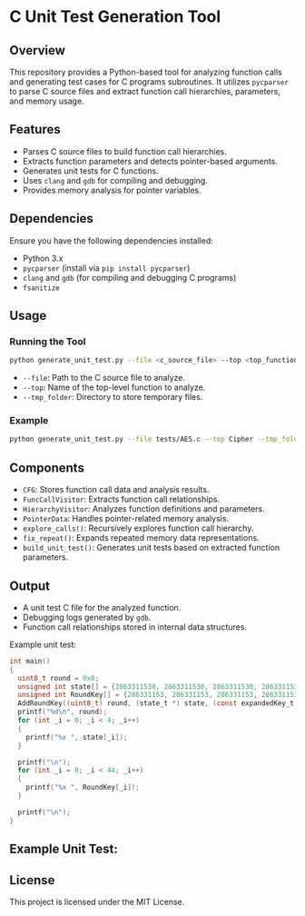 # C Unit Test Generation Tool

## Overview
This repository provides a Python-based tool for analyzing function calls and generating test cases for C programs subroutines. It utilizes `pycparser` to parse C source files and extract function call hierarchies, parameters, and memory usage.

## Features
- Parses C source files to build function call hierarchies.
- Extracts function parameters and detects pointer-based arguments.
- Generates unit tests for C functions.
- Uses `clang` and `gdb` for compiling and debugging.
- Provides memory analysis for pointer variables.

## Dependencies
Ensure you have the following dependencies installed:
- Python 3.x
- `pycparser` (install via `pip install pycparser`)
- `clang` and `gdb` (for compiling and debugging C programs)
- `fsanitize`
## Usage

### Running the Tool
```sh
python generate_unit_test.py --file <c_source_file> --top <top_function> --tmp_folder <temporary_directory>
```
- `--file`: Path to the C source file to analyze.
- `--top`: Name of the top-level function to analyze.
- `--tmp_folder`: Directory to store temporary files.

### Example
```sh
python generate_unit_test.py --file tests/AES.c --top Cipher --tmp_folder ./tmp
```

## Components
- `CFG`: Stores function call data and analysis results.
- `FuncCallVisitor`: Extracts function call relationships.
- `HierarchyVisitor`: Analyzes function definitions and parameters.
- `PointerData`: Handles pointer-related memory analysis.
- `explore_calls()`: Recursively explores function call hierarchy.
- `fix_repeat()`: Expands repeated memory data representations.
- `build_unit_test()`: Generates unit tests based on extracted function parameters.

## Output
- A unit test C file for the analyzed function.
- Debugging logs generated by `gdb`.
- Function call relationships stored in internal data structures.

Example unit test:
```c
int main()
{
  uint8_t round = 0x0;
  unsigned int state[] = {2863311530, 2863311530, 2863311530, 2863311530};
  unsigned int RoundKey[] = {286331153, 286331153, 286331153, 286331153, 2475922322, 2189591171, 2475922322, 2189591171, 2139127939, 4244767232, 1855033746, 3960673041, 4249812474, 5046266, 1860005480, 2194570617, 1264416269, 1259440631, 634185631, 2801965798, 3305177509, 2383448146, 2883350477, 215938347, 889134179, 3136263217, 288619516, 502075095, 979061128, 2159336889, 2441553477, 2355767442, 1967082300, 4119565957, 1678553280, 3899037778, 1973712993, 2150624996, 3827523108, 205899382, 1297749731, 3447060487, 693544483, 622026837};
  AddRoundKey((uint8_t) round, (state_t *) state, (const expandedKey_t *) RoundKey);
  printf("%d\n", round);
  for (int _i = 0; _i < 4; _i++)
  {
    printf("%x ", state[_i]);
  }

  printf("\n");
  for (int _i = 0; _i < 44; _i++)
  {
    printf("%x ", RoundKey[_i]);
  }

  printf("\n");
}

```

## Example Unit Test:


## License
This project is licensed under the MIT License.
